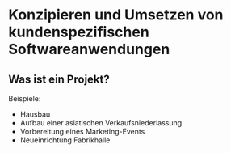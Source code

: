 # Konzipieren und Umsetzen von kundenspezifischen Softwareanwendungen

## Was ist ein Projekt?
Beispiele:
+ Hausbau
+ Aufbau einer asiatischen Verkaufsniederlassung
+ Vorbereitung eines Marketing-Events
+ Neueinrichtung Fabrikhalle